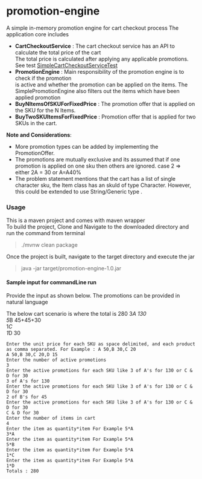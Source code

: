 # promotion-engine
A simple in-memory promotion engine for cart checkout process
The application core includes  
- **CartCheckoutService** : The cart checkout service has an API to calculate the total price of the cart  
                        The total price is calculated after applying any applicable promotions. 
                        See test [SimpleCartCheckoutServiceTest](src/test/java/com/aragh/service/SimpleCartCheckoutServiceTest.java)
- **PromotionEngine** : Main responsibility of the promotion engine is to check if the promotion   
is active and whether the promotion can be applied on the items. The SimplePromotionEngine also filters 
out the items which have been applied promotion
- **BuyNItemsOfSKUForFixedPrice** : The promotion offer that is applied on the SKU for the N Items.
- **BuyTwoSKUItemsForFixedPrice** : Promotion offer that is applied for two SKUs in the cart.  

**Note and Considerations**:  
- More promotion types can be added by implementing the PromotionOffer.  
- The promotions are mutually exclusive and its assumed that if one promotion 
is applied on one sku then others are ignored. case 2 => either 2A = 30 or A=A40%
- The problem statement mentions that the cart has a list of single character sku, the Item
class has an skuId of type Character. However, this could be extended to use String/Generic type <T>.

### Usage
This is a maven project and comes with maven wrapper  
To build the project, Clone and Navigate to the downloaded directory and run the command from terminal
> ./mvnw clean package

Once the project is built, navigate to the target directory and execute the jar
>  java -jar target/promotion-engine-1.0.jar

#### Sample input for commandLine run

Provide the input as shown below. The promotions can be provided in natural language  

The below cart scenario is where the total is 280
3*A 130  
5*B 45+45+30  
1*C  
1*D 30  
````
Enter the unit price for each SKU as space delimited, and each product as comma separated. For Example : A 50,B 30,C 20  
A 50,B 30,C 20,D 15  
Enter the number of active promotions
3  
Enter the active promotions for each SKU like 3 of A's for 130 or C & D for 30  
3 of A's for 130  
Enter the active promotions for each SKU like 3 of A's for 130 or C & D for 30    
2 of B's for 45  
Enter the active promotions for each SKU like 3 of A's for 130 or C & D for 30   
C & D for 30  
Enter the number of items in cart    
4  
Enter the item as quantity*item For Example 5*A   
3*A  
Enter the item as quantity*item For Example 5*A   
5*B  
Enter the item as quantity*item For Example 5*A    
1*C  
Enter the item as quantity*item For Example 5*A  
1*D  
Totals : 280  
````